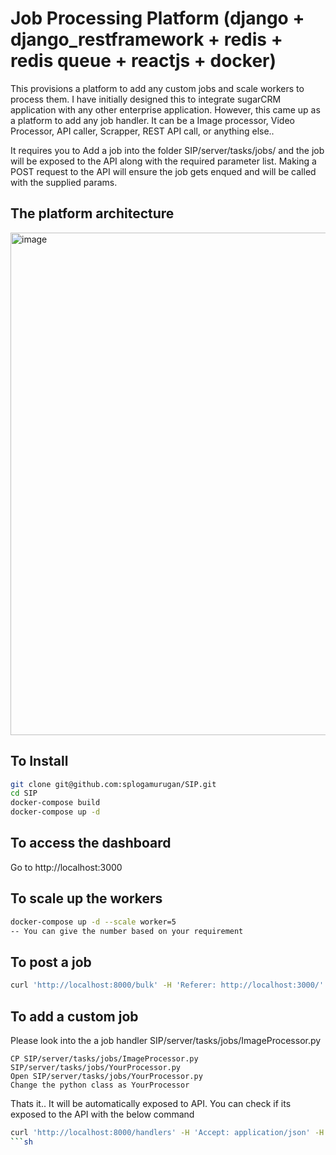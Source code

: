 # Job Processing Platform (django + django_restframework + redis + redis queue + reactjs + docker)
This provisions a platform to add any custom jobs and scale workers to process them. I have initially designed this to integrate sugarCRM application with any other enterprise application. However, this came up as a platform to add any job handler. It can be a Image processor, Video Processor, API caller, Scrapper, REST API call, or anything else.. 

It requires you to Add a job into the folder SIP/server/tasks/jobs/ and the job will be exposed to the API along with the required parameter list. Making a POST request to the API will ensure the job gets enqued and will be called with the supplied params. 


## The platform architecture
<img width="804" alt="image" src="https://user-images.githubusercontent.com/3910580/61511387-382c3580-aa14-11e9-9e33-9e65cb964c64.png">

## To Install
```sh
git clone git@github.com:splogamurugan/SIP.git
cd SIP
docker-compose build
docker-compose up -d
```
## To access the dashboard
Go to http://localhost:3000



## To scale up the workers
```sh
docker-compose up -d --scale worker=5
-- You can give the number based on your requirement
```

## To post a job
```sh
curl 'http://localhost:8000/bulk' -H 'Referer: http://localhost:3000/' -H 'Origin: http://localhost:3000' -H 'User-Agent: Mozilla/5.0 (Macintosh; Intel Mac OS X 10_14_5) AppleWebKit/537.36 (KHTML, like Gecko) Chrome/75.0.3770.142 Safari/537.36' -H 'Content-Type: multipart/form-data; boundary=----WebKitFormBoundary5YV1vElELRLRP5sk' --data-binary $'------WebKitFormBoundary5YV1vElELRLRP5sk\r\nContent-Disposition: form-data; name="job"\r\n\r\nImageProcessor.py\r\n------WebKitFormBoundary5YV1vElELRLRP5sk\r\nContent-Disposition: form-data; name="arguments"\r\n\r\n{"image_path":"/var/www/html/image.png", \n"output_path":"/var/export"}\r\n------WebKitFormBoundary5YV1vElELRLRP5sk--\r\n' --compressed
```

## To add a custom job
Please look into the a job handler SIP/server/tasks/jobs/ImageProcessor.py
```steps
CP SIP/server/tasks/jobs/ImageProcessor.py SIP/server/tasks/jobs/YourProcessor.py
Open SIP/server/tasks/jobs/YourProcessor.py
Change the python class as YourProcessor
```
Thats it.. It will be automatically exposed to API. You can check if its exposed to the API with the below command
```sh
curl 'http://localhost:8000/handlers' -H 'Accept: application/json' -H 'Referer: http://localhost:3000/' -H 'Origin: http://localhost:3000' -H 'Content-Type: application/json' --compressed
```sh
